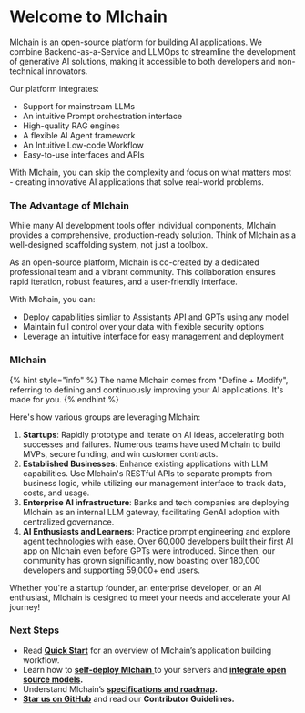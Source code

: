# Welcome to Mlchain

Mlchain is an open-source platform for building AI applications. We combine Backend-as-a-Service and LLMOps to streamline the development of generative AI solutions, making it accessible to both developers and non-technical innovators.

Our platform integrates:

- Support for mainstream LLMs
- An intuitive Prompt orchestration interface
- High-quality RAG engines
- A flexible AI Agent framework
- An Intuitive Low-code Workflow
- Easy-to-use interfaces and APIs

With Mlchain, you can skip the complexity and focus on what matters most - creating innovative AI applications that solve real-world problems.

### The Advantage of Mlchain

While many AI development tools offer individual components, Mlchain provides a comprehensive, production-ready solution. Think of Mlchain as a well-designed scaffolding system, not just a toolbox.

As an open-source platform, Mlchain is co-created by a dedicated professional team and a vibrant community. This collaboration ensures rapid iteration, robust features, and a user-friendly interface.

With Mlchain, you can:

- Deploy capabilities simliar to Assistants API and GPTs using any model
- Maintain full control over your data with flexible security options
- Leverage an intuitive interface for easy management and deployment

### Mlchain

{% hint style="info" %} The name Mlchain comes from "Define + Modify", referring to defining and continuously improving your AI applications. It's made for you. {% endhint %}

Here's how various groups are leveraging Mlchain:

1. **Startups**: Rapidly prototype and iterate on AI ideas, accelerating both successes and failures. Numerous teams have used Mlchain to build MVPs, secure funding, and win customer contracts.
2. **Established Businesses**: Enhance existing applications with LLM capabilities. Use Mlchain's RESTful APIs to separate prompts from business logic, while utilizing our management interface to track data, costs, and usage.
3. **Enterprise AI infrastructure**: Banks and tech companies are deploying Mlchain as an internal LLM gateway, facilitating GenAI adoption with centralized governance.
4. **AI Enthusiasts and Learners**: Practice prompt engineering and explore agent technologies with ease. Over 60,000 developers built their first AI app on Mlchain even before GPTs were introduced. Since then, our community has grown significantly, now boasting over 180,000 developers and supporting 59,000+ end users.

Whether you're a startup founder, an enterprise developer, or an AI enthusiast, Mlchain is designed to meet your needs and accelerate your AI journey!

### Next Steps

- Read [**Quick Start**](https://docs.mlchain.khulnasoft.com/application/creating-an-application) for an overview of Mlchain’s application building workflow.
- Learn how to [**self-deploy Mlchain** ](https://docs.mlchain.khulnasoft.com/getting-started/install-self-hosted)to your servers and [**integrate open source models**](https://docs.mlchain.khulnasoft.com/advanced/model-configuration)**.**
- Understand Mlchain’s [**specifications and roadmap**](https://docs.mlchain.khulnasoft.com/getting-started/readme/features-and-specifications)**.**
- [**Star us on GitHub**](https://github.com/mlchain/mlchain) and read our **Contributor Guidelines.**
